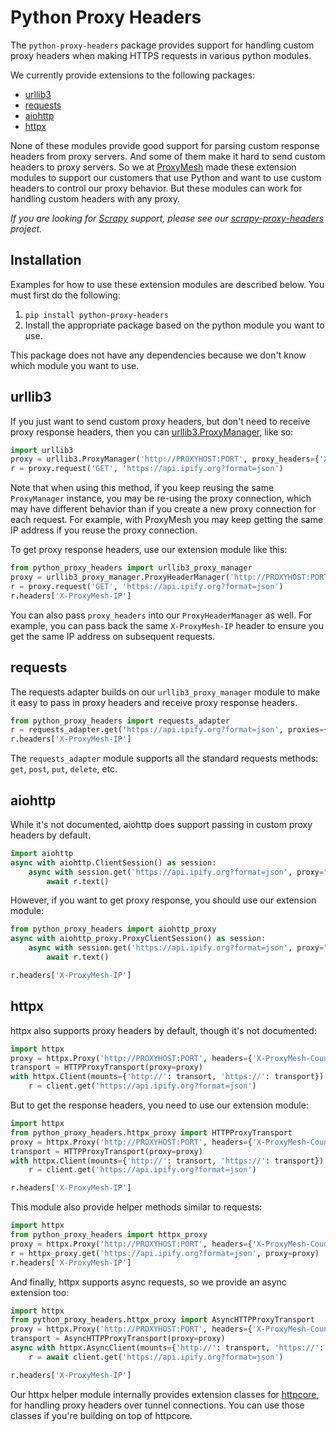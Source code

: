 # Python Proxy Headers

The `python-proxy-headers` package provides support for handling custom proxy headers when making HTTPS requests in various python modules.

We currently provide extensions to the following packages:

* [urllib3](https://urllib3.readthedocs.io/en/stable/)
* [requests](https://docs.python-requests.org/en/latest/index.html)
* [aiohttp](https://docs.aiohttp.org/en/stable/index.html)
* [httpx](https://www.python-httpx.org/)

None of these modules provide good support for parsing custom response headers from proxy servers. And some of them make it hard to send custom headers to proxy servers. So we at [ProxyMesh](https://proxymesh.com) made these extension modules to support our customers that use Python and want to use custom headers to control our proxy behavior. But these modules can work for handling custom headers with any proxy.

*If you are looking for [Scrapy](https://scrapy.org/) support, please see our [scrapy-proxy-headers](https://github.com/proxymesh/scrapy-proxy-headers) project.*

## Installation

Examples for how to use these extension modules are described below. You must first do the following:

1. `pip install python-proxy-headers`
2. Install the appropriate package based on the python module you want to use.

This package does not have any dependencies because we don't know which module you want to use.

## urllib3

If you just want to send custom proxy headers, but don't need to receive proxy response headers, then you can [urllib3.ProxyManager](https://urllib3.readthedocs.io/en/stable/reference/urllib3.poolmanager.html#urllib3.ProxyManager), like so:

``` python
import urllib3
proxy = urllib3.ProxyManager('http://PROXYHOST:PORT', proxy_headers={'X-ProxyMesh-Country': 'US'})
r = proxy.request('GET', 'https://api.ipify.org?format=json')
```

Note that when using this method, if you keep reusing the same `ProxyManager` instance, you may be re-using the proxy connection, which may have different behavior than if you create a new proxy connection for each request. For example, with ProxyMesh you may keep getting the same IP address if you reuse the proxy connection.

To get proxy response headers, use our extension module like this:

``` python
from python_proxy_headers import urllib3_proxy_manager
proxy = urllib3_proxy_manager.ProxyHeaderManager('http://PROXYHOST:PORT')
r = proxy.request('GET', 'https://api.ipify.org?format=json')
r.headers['X-ProxyMesh-IP']
```

You can also pass `proxy_headers` into our `ProxyHeaderManager` as well. For example, you can pass back the same `X-ProxyMesh-IP` header to ensure you get the same IP address on subsequent requests.

## requests

The requests adapter builds on our `urllib3_proxy_manager` module to make it easy to pass in proxy headers and receive proxy response headers.

``` python
from python_proxy_headers import requests_adapter
r = requests_adapter.get('https://api.ipify.org?format=json', proxies={'http': 'http://PROXYHOST:PORT', 'https': 'http://PROXYHOST:PORT'}, proxy_headers={'X-ProxyMesh-Country': 'US'})
r.headers['X-ProxyMesh-IP']
```

The `requests_adapter` module supports all the standard requests methods: `get`, `post`, `put`, `delete`, etc.

## aiohttp

While it's not documented, aiohttp does support passing in custom proxy headers by default.

``` python
import aiohttp
async with aiohttp.ClientSession() as session:
	async with session.get('https://api.ipify.org?format=json', proxy="http://PROXYHOST:PORT", proxy_headers={'X-ProxyMesh-Country': 'US'}) as r:
		await r.text()
```

However, if you want to get proxy response, you should use our extension module:

``` python
from python_proxy_headers import aiohttp_proxy
async with aiohttp_proxy.ProxyClientSession() as session:
	async with session.get('https://api.ipify.org?format=json', proxy="http://PROXYHOST:PORT", proxy_headers={'X-ProxyMesh-Country': 'US'}) as r:
		await r.text()

r.headers['X-ProxyMesh-IP']
```

## httpx

httpx also supports proxy headers by default, though it's not documented:

``` python
import httpx
proxy = httpx.Proxy('http://PROXYHOST:PORT', headers={'X-ProxyMesh-Country': 'US'})
transport = HTTPProxyTransport(proxy=proxy)
with httpx.Client(mounts={'http://': transort, 'https://': transport}) as client:
	r = client.get('https://api.ipify.org?format=json')
```

But to get the response headers, you need to use our extension module:

``` python
import httpx
from python_proxy_headers.httpx_proxy import HTTPProxyTransport
proxy = httpx.Proxy('http://PROXYHOST:PORT', headers={'X-ProxyMesh-Country': 'US'})
transport = HTTPProxyTransport(proxy=proxy)
with httpx.Client(mounts={'http://': transort, 'https://': transport}) as client:
	r = client.get('https://api.ipify.org?format=json')

r.headers['X-ProxyMesh-IP']
```

This module also provide helper methods similar to requests:

``` python
import httpx
from python_proxy_headers import httpx_proxy
proxy = httpx.Proxy('http://PROXYHOST:PORT', headers={'X-ProxyMesh-Country': 'US'})
r = httpx_proxy.get('https://api.ipify.org?format=json', proxy=proxy)
r.headers['X-ProxyMesh-IP']
```

And finally, httpx supports async requests, so we provide an async extension too:

``` python
import httpx
from python_proxy_headers.httpx_proxy import AsyncHTTPProxyTransport
proxy = httpx.Proxy('http://PROXYHOST:PORT', headers={'X-ProxyMesh-Country': 'US'})
transport = AsyncHTTPProxyTransport(proxy=proxy)
async with httpx.AsyncClient(mounts={'http://': transport, 'https://': transport}) as client:
	r = await client.get('https://api.ipify.org?format=json')

r.headers['X-ProxyMesh-IP']
```

Our httpx helper module internally provides extension classes for [httpcore](https://www.encode.io/httpcore/), for handling proxy headers over tunnel connections.
You can use those classes if you're building on top of httpcore.